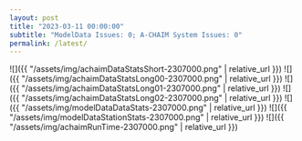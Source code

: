 ```yaml
---
layout: post
title: "2023-03-11 00:00:00"
subtitle: "ModelData Issues: 0; A-CHAIM System Issues: 0"
permalink: /latest/
---
```


![]({{ "/assets/img/achaimDataStatsShort-2307000.png" | relative_url }})
![]({{ "/assets/img/achaimDataStatsLong00-2307000.png" | relative_url }})
![]({{ "/assets/img/achaimDataStatsLong01-2307000.png" | relative_url }})
![]({{ "/assets/img/achaimDataStatsLong02-2307000.png" | relative_url }})
![]({{ "/assets/img/modelDataDataStats-2307000.png" | relative_url }})
![]({{ "/assets/img/modelDataStationStats-2307000.png" | relative_url }})
![]({{ "/assets/img/achaimRunTime-2307000.png" | relative_url }})



